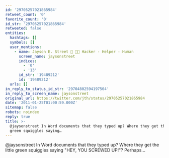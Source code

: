 ```yaml
---
id: '29705257021865984'
retweet_count: '0'
favorite_count: '0'
id_str: '29705257021865984'
retweeted: false
entities:
  hashtags: []
  symbols: []
  user_mentions:
    - name: Jayson E. Street 💙 🤗💛 Hacker - Helper - Human
      screen_name: jaysonstreet
      indices:
        - '0'
        - '13'
      id_str: '19489212'
      id: '19489212'
  urls: []
in_reply_to_status_id_str: '29704802594197504'
in_reply_to_screen_name: jaysonstreet
original_url: https://twitter.com/jth/status/29705257021865984
date: '2011-01-25T01:00:59.000Z'
sitemap: false
robots: noindex
reply: true
title: >-
  @jaysonstreet In Word documents that they typed up? Where they get the little
  green squiggles saying…
---
```


@jaysonstreet In Word documents that they typed up? Where they get the little green squiggles saying "HEY, YOU SCREWED UP!"? Perhaps...